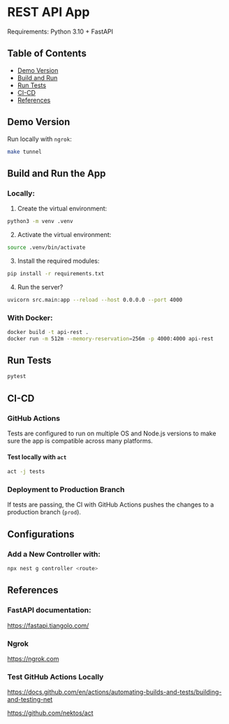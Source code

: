 # REST API App

Requirements: Python 3.10 + FastAPI

## Table of Contents

- [Demo Version](#demo-version)
- [Build and Run](#build-and-run)
- [Run Tests](#run-tests)
- [CI-CD](#ci-cd)
- [References](#references)

## Demo Version

Run locally with `ngrok`:

```bash
make tunnel
```

## Build and Run the App

### Locally:

1) Create the virtual environment:

```bash
python3 -m venv .venv
```

2) Activate the virtual environment:

```bash
source .venv/bin/activate
```

3) Install the required modules:

```bash
pip install -r requirements.txt
```

4) Run the server? 

```bash
uvicorn src.main:app --reload --host 0.0.0.0 --port 4000
```

### With Docker:

```bash
docker build -t api-rest .
docker run -m 512m --memory-reservation=256m -p 4000:4000 api-rest
```

## Run Tests

```bash
pytest
```

## CI-CD

### GitHub Actions

Tests are configured to run on multiple OS and Node.js versions to make sure the app is compatible across many platforms.

#### Test locally with `act`

```bash
act -j tests
```

### Deployment to Production Branch

If tests are passing, the CI with GitHub Actions pushes the changes to a production branch (`prod`).

## Configurations

### Add a New Controller with:

```bash
npx nest g controller <route>
```

## References

### FastAPI documentation:

https://fastapi.tiangolo.com/

### Ngrok

https://ngrok.com

### Test GitHub Actions Locally

https://docs.github.com/en/actions/automating-builds-and-tests/building-and-testing-net

https://github.com/nektos/act
